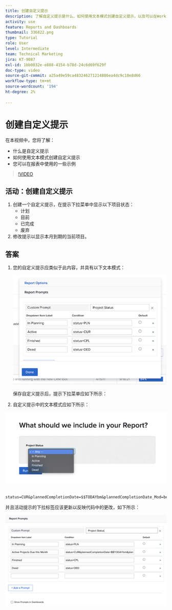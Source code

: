 ```yaml
---
title: 创建自定义提示
description: 了解自定义提示是什么、如何使用文本模式创建自定义提示，以及可以在Workfront的报表中使用的一些示例。
activity: use
feature: Reports and Dashboards
thumbnail: 336822.png
type: Tutorial
role: User
level: Intermediate
team: Technical Marketing
jira: KT-9087
exl-id: 1bb0832e-e888-4154-b78d-24c6d69f629f
doc-type: video
source-git-commit: a25a49e59ca483246271214886ea4dc9c10e8d66
workflow-type: tm+mt
source-wordcount: '194'
ht-degree: 2%

---
```


# 创建自定义提示

在本视频中，您将了解：

* 什么是自定义提示
* 如何使用文本模式创建自定义提示
* 您可以在报表中使用的一些示例

>[!VIDEO](https://video.tv.adobe.com/v/336822/?quality=12&learn=on)

## 活动：创建自定义提示

1. 创建一个自定义提示，在提示下拉菜单中显示以下项目状态：
   * 计划
   * 目前
   * 已完成
   * 废弃
1. 修改提示以显示本月到期的当前项目。

## 答案

1. 您的自定义提示应类似于此内容，并具有以下文本模式：

   ![在文本模式下创建新过滤器的屏幕图像](assets/cp-01.png)

   保存自定义提示后，提示下拉菜单应如下所示：

1. 自定义提示中的文本模式应如下所示：

![在文本模式下创建新过滤器的屏幕图像](assets/cp-02.png)

```
   status=CUR&plannedCompletionDate=$$TODAYbm&plannedCompletionDate_Mod=between&plannedCompletionDate_Range=$$TODAYem 
```

并且活动提示的下拉标签应该更新以反映代码中的更改，如下所示：

![在文本模式下创建新过滤器的屏幕图像](assets/cp-02a.png)
